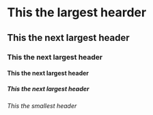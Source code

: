 # This the largest hearder
## This the next largest header
### This the next largest header
#### This the next largest header
##### This the next largest header
###### This the smallest header
